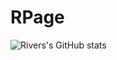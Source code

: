 # RPage
![Rivers's GitHub stats](https://github-readme-stats.vercel.app/api?username=riversiderose&show_icons=true&theme=dark)
